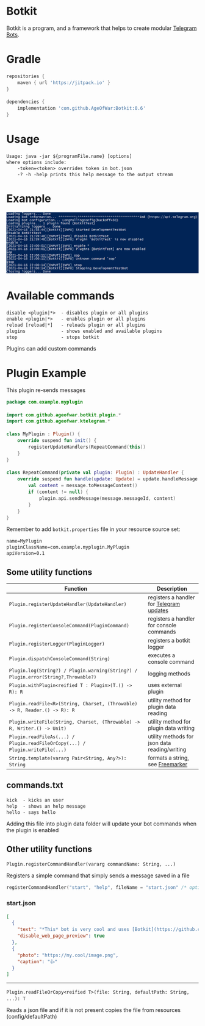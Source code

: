 # Botkit
Botkit is a program, and a framework that helps to create modular [Telegram Bots](https://core.telegram.org/bots).

# Gradle
```groovy
repositories {
    maven { url 'https://jitpack.io' }
}

dependencies {
    implementation 'com.github.AgeOfWar:Botkit:0.6'
}
```

# Usage
```text
Usage: java -jar ${programFile.name} [options]
where options include:
    -token=<token> overrides token in bot.json
    -? -h -help prints this help message to the output stream
```

# Example
![example](example.png)

# Available commands
```text
disable <plugin|*>  - disables plugin or all plugins
enable <plugin|*>   - enables plugin or all plugins
reload [reload|*]   - reloads plugin or all plugins
plugins             - shows enabled and available plugins
stop                - stops botkit
```
Plugins can add custom commands

# Plugin Example
This plugin re-sends messages

```kotlin
package com.example.myplugin

import com.github.ageofwar.botkit.plugin.*
import com.github.ageofwar.ktelegram.*

class MyPlugin : Plugin() {
    override suspend fun init() {
        registerUpdateHandlers(RepeatCommand(this))
    }
}

class RepeatCommand(private val plugin: Plugin) : UpdateHandler {
    override suspend fun handle(update: Update) = update.handleMessage { message ->
        val content = message.toMessageContent()
        if (content != null) {
            plugin.api.sendMessage(message.messageId, content)
        }
    }
}
```

Remember to add `botkit.properties` file in your resource source set:
```properties
name=MyPlugin
pluginClassName=com.example.myplugin.MyPlugin
apiVersion=0.1
```

## Some utility functions

| Function                                                                           | Description                                                                           |
|------------------------------------------------------------------------------------|---------------------------------------------------------------------------------------|
| `Plugin.registerUpdateHandler(UpdateHandler)                                     ` | registers a handler for [Telegram updates](https://core.telegram.org/bots/api#update) |
| `Plugin.registerConsoleCommand(PluginCommand)                                    ` | registers a handler for console commands                                              |
| `Plugin.registerLogger(PluginLogger)                                             ` | registers a botkit logger                                                             |
| `Plugin.dispatchConsoleCommand(String)                                           ` | executes a console command                                                            |
| `Plugin.log(String?) / Plugin.warning(String?) / Plugin.error(String?,Throwable?)` | logging methods                                                                       |
| `Plugin.withPlugin<reified T : Plugin>(T.() -> R): R                             ` | uses external plugin                                                                  |
| `Plugin.readFile<R>(String, Charset, (Throwable) -> R, Reader.() -> R): R        ` | utility method for plugin data reading                                                |
| `Plugin.writeFile(String, Charset, (Throwable) -> R, Writer.() -> Unit)          ` | utility method for plugin data writing                                                |
| `Plugin.readFileAs(...) / Plugin.readFileOrCopy(...) / Plugin.writeFile(...)     ` | utility methods for json data reading/writing                                         |
| `String.template(vararg Pair<String, Any?>): String                              ` | formats a string, see [Freemarker](https://freemarker.apache.org/docs/index.html)     |

## commands.txt
```text
kick  - kicks an user
help  - shows an help message
hello - says hello
```
Adding this file into plugin data folder will update your bot commands when the plugin is enabled

## Other utility functions
`Plugin.registerCommandHandler(vararg commandName: String, ...)`

Registers a simple command that simply sends a message saved in a file

```kotlin
registerCommandHandler("start", "help", fileName = "start.json" /* optional */)
```

### start.json
```json
[
  {
    "text": "*This* bot is very cool and uses [Botkit](https://github.com/AgeOfWar/Botkit)",
    "disable_web_page_preview": true
  },
  {
    "photo": "https://my.cool/image.png",
    "caption": "👍"
  }
]
```

------------

`Plugin.readFileOrCopy<reified T>(file: String, defaultPath: String, ...): T`

Reads a json file and if it is not present copies the file from resources (config/defaultPath)
